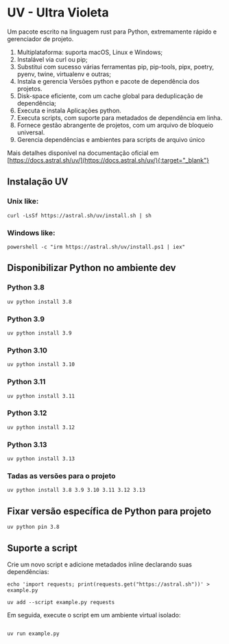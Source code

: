 # UV - Ultra Violeta

Um pacote escrito na linguagem rust para Python, extremamente rápido e gerenciador de projeto.

1. Multiplataforma: suporta macOS, Linux e Windows;
1. Instalável via curl ou pip;
1. Substitui com sucesso várias ferramentas pip, pip-tools, pipx, poetry, pyenv, twine, virtualenv e outras;
1. Instala e gerencia Versões python e pacote de dependência dos projetos.
1. Disk-space eficiente, com um cache global para deduplicação de dependência;
1. Executa e instala Aplicações python.
1. Executa scripts, com suporte para metadados de dependência em linha.
1. Fornece gestão abrangente de projetos, com um arquivo de bloqueio universal.
1. Gerencia dependências e ambientes para scripts de arquivo único

Mais detalhes disponível na documentação oficial em [https://docs.astral.sh/uv/](https://docs.astral.sh/uv/){:target="_blank"}

## Instalação UV

### Unix like:
```
curl -LsSf https://astral.sh/uv/install.sh | sh
```

### Windows like:
```
powershell -c "irm https://astral.sh/uv/install.ps1 | iex"
```

## Disponibilizar Python no ambiente dev

### Python 3.8

```
uv python install 3.8
```
### Python 3.9
```
uv python install 3.9
```
### Python 3.10
```
uv python install 3.10
```
### Python 3.11
```
uv python install 3.11
```
### Python 3.12
```
uv python install 3.12
```
### Python 3.13
```
uv python install 3.13
```
### Tadas as versões para o projeto
```
uv python install 3.8 3.9 3.10 3.11 3.12 3.13
```

## Fixar versão específica de Python para projeto

```
uv python pin 3.8
```

## Suporte a script

Crie um novo script e adicione metadados inline declarando suas dependências:
```
echo 'import requests; print(requests.get("https://astral.sh"))' > example.py

uv add --script example.py requests
```

Em seguida, execute o script em um ambiente virtual isolado:
```

uv run example.py

```